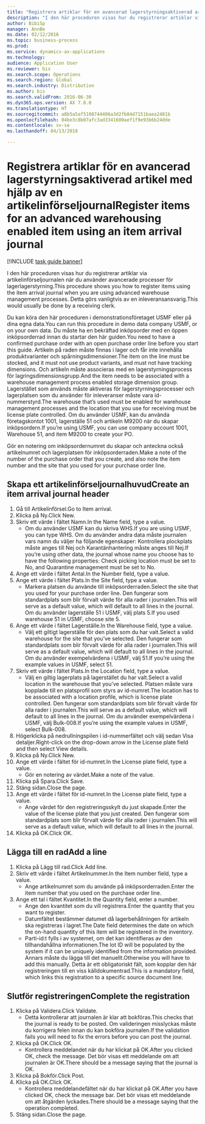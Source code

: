 ```yaml
--- 
title: "Registrera artiklar för en avancerad lagerstyrningsaktiverad artikel med hjälp av en artikelinförseljournal"
description: "I den här proceduren visas hur du registrerar artiklar via artikelinförseljournalen när du använder avancerade processer för lagerlagerstyrning."
author: BibiSp
manager: AnnBe
ms.date: 02/12/2016
ms.topic: business-process
ms.prod: 
ms.service: dynamics-ax-applications
ms.technology: 
audience: Application User
ms.reviewer: bis
ms.search.scope: Operations
ms.search.region: Global
ms.search.industry: Distribution
ms.author: bis
ms.search.validFrom: 2016-06-30
ms.dyn365.ops.version: AX 7.0.0
ms.translationtype: HT
ms.sourcegitcommit: a8b5a5af5108744406a3d2fb84d7151baea2481b
ms.openlocfilehash: 04be3c8b07afc3ad3341600aef1f9e93b6b24dde
ms.contentlocale: sv-se
ms.lasthandoff: 04/13/2018

---
```

# <a name="register-items-for-an-advanced-warehousing-enabled-item-using-an-item-arrival-journal"></a><span data-ttu-id="3f932-103">Registrera artiklar för en avancerad lagerstyrningsaktiverad artikel med hjälp av en artikelinförseljournal</span><span class="sxs-lookup"><span data-stu-id="3f932-103">Register items for an advanced warehousing enabled item using an item arrival journal</span></span>

[!INCLUDE [task guide banner](../../includes/task-guide-banner.md)]

<span data-ttu-id="3f932-104">I den här proceduren visas hur du registrerar artiklar via artikelinförseljournalen när du använder avancerade processer för lagerlagerstyrning.</span><span class="sxs-lookup"><span data-stu-id="3f932-104">This procedure shows you how to register items using the item arrival journal when you are using advanced warehouse management processes.</span></span> <span data-ttu-id="3f932-105">Detta görs vanligtvis av en inleveransansvarig.</span><span class="sxs-lookup"><span data-stu-id="3f932-105">This would usually be done by a receiving clerk.</span></span> 

<span data-ttu-id="3f932-106">Du kan köra den här proceduren i demonstrationsföretaget USMF eller på dina egna data.</span><span class="sxs-lookup"><span data-stu-id="3f932-106">You can run this procedure in demo data company USMF, or on your own data.</span></span> <span data-ttu-id="3f932-107">Du måste ha en bekräftad inköpsorder med en öppen inköpsorderrad innan du startar den här guiden.</span><span class="sxs-lookup"><span data-stu-id="3f932-107">You need to have a confirmed purchase order with an open purchase order line before you start this guide.</span></span> <span data-ttu-id="3f932-108">Artikeln på raden måste finnas i lager och får inte innehålla produktvarianter och spårningsdimensioner.</span><span class="sxs-lookup"><span data-stu-id="3f932-108">The item on the line must be stocked, and it must not use product variants, and must not have tracking dimensions.</span></span> <span data-ttu-id="3f932-109">Och artikeln måste associeras med en lagerstyrningsprocess för lagringsdimensionsgrupp.</span><span class="sxs-lookup"><span data-stu-id="3f932-109">And the item needs to be associated with a warehouse management process enabled storage dimension group.</span></span> <span data-ttu-id="3f932-110">Lagerstället som används måste aktiveras för lagerstyrningsprocesser och lagerplatsen som du använder för inleveranser måste vara id-nummerstyrd.</span><span class="sxs-lookup"><span data-stu-id="3f932-110">The warehouse that’s used must be enabled for warehouse management processes and the location that you use for receiving must be license plate controlled.</span></span> <span data-ttu-id="3f932-111">Om du använder USMF, kan du använda företagskontot 1001, lagerställe 51 och artikeln M9200 när du skapar inköpsordern.</span><span class="sxs-lookup"><span data-stu-id="3f932-111">If you’re using USMF, you can use company account 1001, Warehouse 51, and item M9200 to create your PO.</span></span> 

<span data-ttu-id="3f932-112">Gör en notering om inköpsordernumret du skapar och anteckna också artikelnumret och lagerplatsen för inköpsorderraden.</span><span class="sxs-lookup"><span data-stu-id="3f932-112">Make a note of the number of the purchase order that you create, and also note the item number and the site that you used for your purchase order line.</span></span>


## <a name="create-an-item-arrival-journal-header"></a><span data-ttu-id="3f932-113">Skapa ett artikelinförseljournalhuvud</span><span class="sxs-lookup"><span data-stu-id="3f932-113">Create an item arrival journal header</span></span>
1. <span data-ttu-id="3f932-114">Gå till Artikelinförsel.</span><span class="sxs-lookup"><span data-stu-id="3f932-114">Go to Item arrival.</span></span>
2. <span data-ttu-id="3f932-115">Klicka på Ny.</span><span class="sxs-lookup"><span data-stu-id="3f932-115">Click New.</span></span>
3. <span data-ttu-id="3f932-116">Skriv ett värde i fältet Namn.</span><span class="sxs-lookup"><span data-stu-id="3f932-116">In the Name field, type a value.</span></span>
    * <span data-ttu-id="3f932-117">Om du använder USMF kan du skriva WHS.</span><span class="sxs-lookup"><span data-stu-id="3f932-117">If you are using USMF, you can type WHS.</span></span> <span data-ttu-id="3f932-118">Om du använder andra data måste journalen vars namn du väljer ha följande egenskaper: Kontrollera plockplats måste anges till Nej och Karantänhantering måste anges till Nej.</span><span class="sxs-lookup"><span data-stu-id="3f932-118">If you’re using other data, the journal whose name you choose has to have the following properties: Check picking location must be set to No, and Quarantine management must be set to No.</span></span>  
4. <span data-ttu-id="3f932-119">Ange ett värde i fältet Antal.</span><span class="sxs-lookup"><span data-stu-id="3f932-119">In the Number field, type a value.</span></span>
5. <span data-ttu-id="3f932-120">Ange ett värde i fältet Plats.</span><span class="sxs-lookup"><span data-stu-id="3f932-120">In the Site field, type a value.</span></span>
    * <span data-ttu-id="3f932-121">Markera platsen du använde till inköpsorderraden.</span><span class="sxs-lookup"><span data-stu-id="3f932-121">Select the site that you used for your purchase order line.</span></span> <span data-ttu-id="3f932-122">Den fungerar som standardplats som blir förvalt värde för alla rader i journalen.</span><span class="sxs-lookup"><span data-stu-id="3f932-122">This will serve as a default value, which will default to all lines in the journal.</span></span> <span data-ttu-id="3f932-123">Om du använder lagerställe 51 i USMF, välj plats 5.</span><span class="sxs-lookup"><span data-stu-id="3f932-123">If you used warehouse 51 in USMF, choose site 5.</span></span>  
6. <span data-ttu-id="3f932-124">Ange ett värde i fältet Lagerställe.</span><span class="sxs-lookup"><span data-stu-id="3f932-124">In the Warehouse field, type a value.</span></span>
    * <span data-ttu-id="3f932-125">Välj ett giltigt lagerställe för den plats som du har valt.</span><span class="sxs-lookup"><span data-stu-id="3f932-125">Select a valid warehouse for the site that you’ve selected.</span></span> <span data-ttu-id="3f932-126">Den fungerar som standardplats som blir förvalt värde för alla rader i journalen.</span><span class="sxs-lookup"><span data-stu-id="3f932-126">This will serve as a default value, which will default to all lines in the journal.</span></span> <span data-ttu-id="3f932-127">Om du använder exempelvärdena i USMF, välj 51.</span><span class="sxs-lookup"><span data-stu-id="3f932-127">If you’re using the example values in USMF, select 51.</span></span>  
7. <span data-ttu-id="3f932-128">Skriv ett värde i fältet Plats.</span><span class="sxs-lookup"><span data-stu-id="3f932-128">In the Location field, type a value.</span></span>
    * <span data-ttu-id="3f932-129">Välj en giltig lagerplats på lagerstället du har valt.</span><span class="sxs-lookup"><span data-stu-id="3f932-129">Select a valid location in the warehouse that you’ve selected.</span></span> <span data-ttu-id="3f932-130">Platsen måste vara kopplade till en platsprofil som styrs av id-numret.</span><span class="sxs-lookup"><span data-stu-id="3f932-130">The location has to be associated with a location profile, which is license plate controlled.</span></span> <span data-ttu-id="3f932-131">Den fungerar som standardplats som blir förvalt värde för alla rader i journalen.</span><span class="sxs-lookup"><span data-stu-id="3f932-131">This will serve as a default value, which will default to all lines in the journal.</span></span> <span data-ttu-id="3f932-132">Om du använder exempelvärdena i USMF, välj Bulk-008.</span><span class="sxs-lookup"><span data-stu-id="3f932-132">If you’re using the example values in USMF, select Bulk-008.</span></span>  
8. <span data-ttu-id="3f932-133">Högerklicka på nedrullningspilen i id-nummerfältet och välj sedan Visa detaljer.</span><span class="sxs-lookup"><span data-stu-id="3f932-133">Right-click on the drop-down arrow in the License plate field and then select View details.</span></span>
9. <span data-ttu-id="3f932-134">Klicka på Ny.</span><span class="sxs-lookup"><span data-stu-id="3f932-134">Click New.</span></span>
10. <span data-ttu-id="3f932-135">Ange ett värde i fältet för id-numret.</span><span class="sxs-lookup"><span data-stu-id="3f932-135">In the License plate field, type a value.</span></span>
    * <span data-ttu-id="3f932-136">Gör en notering av värdet.</span><span class="sxs-lookup"><span data-stu-id="3f932-136">Make a note of the value.</span></span>  
11. <span data-ttu-id="3f932-137">Klicka på Spara.</span><span class="sxs-lookup"><span data-stu-id="3f932-137">Click Save.</span></span>
12. <span data-ttu-id="3f932-138">Stäng sidan.</span><span class="sxs-lookup"><span data-stu-id="3f932-138">Close the page.</span></span>
13. <span data-ttu-id="3f932-139">Ange ett värde i fältet för id-numret.</span><span class="sxs-lookup"><span data-stu-id="3f932-139">In the License plate field, type a value.</span></span>
    * <span data-ttu-id="3f932-140">Ange värdet för den registreringsskylt du just skapade.</span><span class="sxs-lookup"><span data-stu-id="3f932-140">Enter the value of the license plate that you just created.</span></span> <span data-ttu-id="3f932-141">Den fungerar som standardplats som blir förvalt värde för alla rader i journalen.</span><span class="sxs-lookup"><span data-stu-id="3f932-141">This will serve as a default value, which will default to all lines in the journal.</span></span>  
14. <span data-ttu-id="3f932-142">Klicka på OK.</span><span class="sxs-lookup"><span data-stu-id="3f932-142">Click OK.</span></span>

## <a name="add-a-line"></a><span data-ttu-id="3f932-143">Lägga till en rad</span><span class="sxs-lookup"><span data-stu-id="3f932-143">Add a line</span></span>
1. <span data-ttu-id="3f932-144">Klicka på Lägg till rad.</span><span class="sxs-lookup"><span data-stu-id="3f932-144">Click Add line.</span></span>
2. <span data-ttu-id="3f932-145">Skriv ett värde i fältet Artikelnummer.</span><span class="sxs-lookup"><span data-stu-id="3f932-145">In the Item number field, type a value.</span></span>
    * <span data-ttu-id="3f932-146">Ange artikelnumret som du använde på inköpsorderraden.</span><span class="sxs-lookup"><span data-stu-id="3f932-146">Enter the item number that you used on the purchase order line.</span></span>  
3. <span data-ttu-id="3f932-147">Ange ett tal i fältet Kvantitet.</span><span class="sxs-lookup"><span data-stu-id="3f932-147">In the Quantity field, enter a number.</span></span>
    * <span data-ttu-id="3f932-148">Ange den kvantitet som du vill registrera.</span><span class="sxs-lookup"><span data-stu-id="3f932-148">Enter the quantity that you want to register.</span></span>  
    * <span data-ttu-id="3f932-149">Datumfältet bestämmer datumet då lagerbehållningen för artikeln ska registreras i lagret.</span><span class="sxs-lookup"><span data-stu-id="3f932-149">The Date field determines the date on which the on-hand quantity of this item will be registered in the inventory.</span></span>  
    * <span data-ttu-id="3f932-150">Parti-id:t fylls i av systemet, om det kan identifieras av den tillhandahållna informationen.</span><span class="sxs-lookup"><span data-stu-id="3f932-150">The lot ID will be populated by the system if it can be uniquely identified from the information provided.</span></span> <span data-ttu-id="3f932-151">Annars måste du lägga till det manuellt.</span><span class="sxs-lookup"><span data-stu-id="3f932-151">Otherwise you will have to add this manually.</span></span> <span data-ttu-id="3f932-152">Detta är ett obligatoriskt fält, som kopplar den här registreringen till en viss källdokumentrad.</span><span class="sxs-lookup"><span data-stu-id="3f932-152">This is a mandatory field, which links this registration to a specific source document line.</span></span>  

## <a name="complete-the-registration"></a><span data-ttu-id="3f932-153">Slutför registreringen</span><span class="sxs-lookup"><span data-stu-id="3f932-153">Complete the registration</span></span>
1. <span data-ttu-id="3f932-154">Klicka på Validera.</span><span class="sxs-lookup"><span data-stu-id="3f932-154">Click Validate.</span></span>
    * <span data-ttu-id="3f932-155">Detta kontrollerar att journalen är klar att bokföras.</span><span class="sxs-lookup"><span data-stu-id="3f932-155">This checks that the journal is ready to be posted.</span></span> <span data-ttu-id="3f932-156">Om valideringen misslyckas måste du korrigera felen innan du kan bokföra journalen.</span><span class="sxs-lookup"><span data-stu-id="3f932-156">If the validation fails you will need to fix the errors before you can post the journal.</span></span>  
2. <span data-ttu-id="3f932-157">Klicka på OK.</span><span class="sxs-lookup"><span data-stu-id="3f932-157">Click OK.</span></span>
    * <span data-ttu-id="3f932-158">Kontrollera meddelandet när du har klickat på OK.</span><span class="sxs-lookup"><span data-stu-id="3f932-158">After you clicked OK, check the message.</span></span> <span data-ttu-id="3f932-159">Det bör visas ett meddelande om att journalen är OK.</span><span class="sxs-lookup"><span data-stu-id="3f932-159">There should be a message saying that the journal is OK.</span></span>  
3. <span data-ttu-id="3f932-160">Klicka på Bokför.</span><span class="sxs-lookup"><span data-stu-id="3f932-160">Click Post.</span></span>
4. <span data-ttu-id="3f932-161">Klicka på OK.</span><span class="sxs-lookup"><span data-stu-id="3f932-161">Click OK.</span></span>
    * <span data-ttu-id="3f932-162">Kontrollera meddelandefältet när du har klickat på OK.</span><span class="sxs-lookup"><span data-stu-id="3f932-162">After you have clicked OK, check the message bar.</span></span> <span data-ttu-id="3f932-163">Det bör visas ett meddelande om att åtgärden lyckades.</span><span class="sxs-lookup"><span data-stu-id="3f932-163">There should be a message saying that the operation completed.</span></span>  
5. <span data-ttu-id="3f932-164">Stäng sidan.</span><span class="sxs-lookup"><span data-stu-id="3f932-164">Close the page.</span></span>


